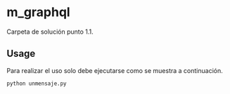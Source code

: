 # m_graphql

Carpeta de solución punto 1.1.

## Usage

Para realizar el uso solo debe ejecutarse como se muestra a continuación.

```bash
python unmensaje.py
```



